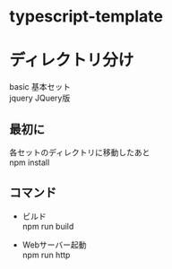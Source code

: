 # typescript-template

# ディレクトリ分け
basic 基本セット  
jquery JQuery版  

## 最初に
各セットのディレクトリに移動したあと  
npm install  

## コマンド
- ビルド  
npm run build  

- Webサーバー起動  
npm run http  
